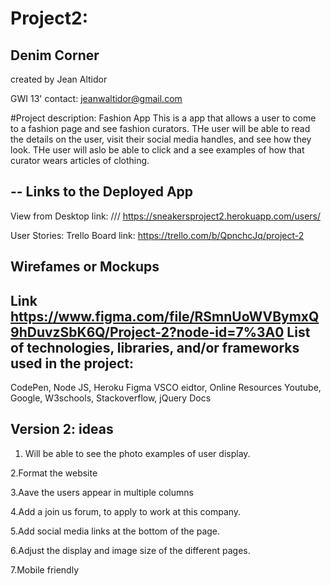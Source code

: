 # Project2:

Denim Corner
-
created by Jean Altidor

GWI 13' contact: jeanwaltidor@gmail.com

#Project description: Fashion App
This is a app that allows a user to come to a fashion page and see fashion curators. THe user will be able to read the details on the user, visit their social media handles, and see how they look. THe user will aslo be able to click and a see examples of how that curator wears articles of clothing. 


--
Links to the Deployed App
-
View from Desktop link: /// https://sneakersproject2.herokuapp.com/users/

User Stories: Trello Board
link: https://trello.com/b/QpnchcJq/project-2

Wirefames or Mockups
-
Link https://www.figma.com/file/RSmnUoWVBymxQ9hDuvzSbK6Q/Project-2?node-id=7%3A0
List of technologies, libraries, and/or frameworks used in the project:
-
CodePen, Node JS, Heroku Figma VSCO eidtor, Online Resources
Youtube, Google, W3schools, Stackoverflow, jQuery Docs


Version 2: ideas
--
1. Will be able to see the photo examples of user display.

2.Format the website

3.Aave the users appear in multiple columns

4.Add a join us forum, to apply to work at this company.

5.Add social media links at the bottom of  the page.

6.Adjust the display and image size of the different pages.

7.Mobile friendly




